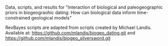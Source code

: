 Data, scripts, and results for "Interaction of biological and paleogeographic priors in biogeograohic dating: How can biological data inform time-constrained geological models"

RevBayes scripts are adapted from scripts created by Michael Landis. Available at: https://github.com/mlandis/biogeo_dating.git and https://github.com/mlandis/biogeo_silversword.git
